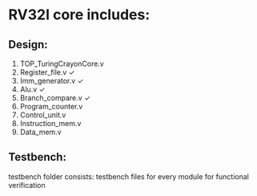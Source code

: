 # RV32I core includes:
## Design:
1. TOP_TuringCrayonCore.v
2. Register_file.v  ✓
3. Imm_generator.v  ✓
4. Alu.v  ✓
5. Branch_compare.v  ✓
6. Program_counter.v
7. Control_unit.v
8. Instruction_mem.v
9. Data_mem.v
## Testbench:
testbench folder consists: testbench files for every module for functional verification
